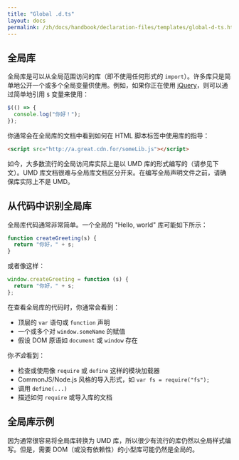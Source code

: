 ```yaml
---
title: "Global .d.ts"
layout: docs
permalink: /zh/docs/handbook/declaration-files/templates/global-d-ts.html
---
```


## 全局库

<!-- 
TODO:

1. mention that global nearly always means 'browser'
2. if you have a global library that you suspect is UMD, look for instructions on
   a. how to import it
   b. -OR- how to make it work with webpack
3. Make the page follow the structure of documentation,usage,source example.

-->

全局库是可以从全局范围访问的库（即不使用任何形式的 `import`）。许多库只是简单地公开一个或多个全局变量供使用。例如，如果你正在使用 [jQuery](https://jquery.com/)，则可以通过简单地引用 `$` 变量来使用：

```ts
$(() => {
  console.log("你好！");
});
```

你通常会在全局库的文档中看到如何在 HTML 脚本标签中使用库的指导：

```html
<script src="http://a.great.cdn.for/someLib.js"></script>
```

如今，大多数流行的全局访问库实际上是以 UMD 库的形式编写的（请参见下文）。UMD 库文档很难与全局库文档区分开来。在编写全局声明文件之前，请确保库实际上不是 UMD。

## 从代码中识别全局库

全局库代码通常非常简单。一个全局的 "Hello, world" 库可能如下所示：

```js
function createGreeting(s) {
  return "你好，" + s;
}
```

或者像这样：

```js
window.createGreeting = function (s) {
  return "你好，" + s;
};
```

在查看全局库的代码时，你通常会看到：

- 顶层的 `var` 语句或 `function` 声明
- 一个或多个对 `window.someName` 的赋值
- 假设 DOM 原语如 `document` 或 `window` 存在

你*不会*看到：

- 检查或使用像 `require` 或 `define` 这样的模块加载器
- CommonJS/Node.js 风格的导入形式，如 `var fs = require("fs");`
- 调用 `define(...)`
- 描述如何 `require` 或导入库的文档

## 全局库示例

因为通常很容易将全局库转换为 UMD 库，所以很少有流行的库仍然以全局样式编写。但是，需要 DOM（或没有依赖性）的小型库可能仍然是全局的。
